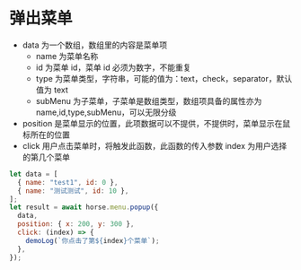 # 弹出菜单

- data 为一个数组，数组里的内容是菜单项
  - name 为菜单名称
  - id 为菜单 id，菜单 id 必须为数字，不能重复
  - type 为菜单类型，字符串，可能的值为：text，check，separator，默认值为 text
  - subMenu 为子菜单，子菜单是数组类型，数组项具备的属性亦为 name,id,type,subMenu，可以无限分级
- position 是菜单显示的位置，此项数据可以不提供，不提供时，菜单显示在鼠标所在的位置
- click 用户点击菜单时，将触发此函数，此函数的传入参数 index 为用户选择的第几个菜单

```js
let data = [
  { name: "test1", id: 0 },
  { name: "测试测试", id: 10 },
];
let result = await horse.menu.popup({
  data,
  position: { x: 200, y: 300 },
  click: (index) => {
    demoLog(`你点击了第${index}个菜单`);
  },
});
```
